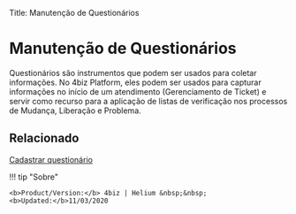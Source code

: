 Title: Manutenção de Questionários

# Manutenção de Questionários

Questionários são instrumentos que podem ser usados para coletar informações. No 4biz Platform, eles podem ser usados para capturar informações no início de um atendimento (Gerenciamento de Ticket) e servir como recurso para a aplicação de listas de verificação nos processos de Mudança, Liberação e Problema.

## Relacionado

[Cadastrar questionário][1]

[1]:/pt-br/4biz-helium/platform-administration/questionnaires/questionaires-management/register-questionnaire.html


!!! tip "Sobre"

    <b>Product/Version:</b> 4biz | Helium &nbsp;&nbsp;
    <b>Updated:</b>11/03/2020
	

	
